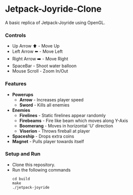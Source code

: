 # Jetpack-Joyride-Clone
A basic replica of Jetpack-Joyride using OpenGL.
### Controls
* Up Arrow :arrow_up: - Move Up
* Left Arrow :arrow_left: - Move Left
* Right Arrow :arrow_right: - Move Right
* SpaceBar - Shoot water balloon
* Mouse Scroll - Zoom In/Out
### Features
* __Powerups__
  * __Arrow__ - Increases player speed
  * __Sword__ - Kills all enemies
* __Enemies__
  * __Firelines__ - Static firelines appear randomly
  * __Firebeams__ - Fire like beam which moves along Y-Axis 
  * __Boomerang__ - Moves in horizontal 'U' direction
  * __Viserion__ - Throws fireball at player
* __Spaceship__ - Drops extra coins
* __Magnet__ - Pulls player towards itself
### Setup and Run
* Clone this repository.
* Run the following commands
    ```
    cd build
    make
    ./jetpack-joyride
    ```
